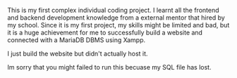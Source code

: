 This is my first complex individual coding project.
I learnt all the frontend and backend development knowledge from a external mentor that hired by my school. 
Since it is my first project, my skills might be limited and bad, but it is a huge achievement for me to successfully build a website and connected with a MariaDB DBMS using Xampp.

I just build the website but didn't actually host it.

Im sorry that you might failed to run this becuase my SQL file has lost.
